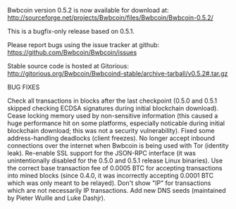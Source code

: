 Bwbcoin version 0.5.2 is now available for download at:
http://sourceforge.net/projects/Bwbcoin/files/Bwbcoin/Bwbcoin-0.5.2/

This is a bugfix-only release based on 0.5.1.

Please report bugs using the issue tracker at github:
https://github.com/Bwbcoin/Bwbcoin/issues

Stable source code is hosted at Gitorious:
http://gitorious.org/Bwbcoin/Bwbcoind-stable/archive-tarball/v0.5.2#.tar.gz

BUG FIXES

Check all transactions in blocks after the last checkpoint (0.5.0 and 0.5.1 skipped checking ECDSA signatures during initial blockchain download).
Cease locking memory used by non-sensitive information (this caused a huge performance hit on some platforms, especially noticable during initial blockchain download; this was
not a security vulnerability).
Fixed some address-handling deadlocks (client freezes).
No longer accept inbound connections over the internet when Bwbcoin is being used with Tor (identity leak).
Re-enable SSL support for the JSON-RPC interface (it was unintentionally disabled for the 0.5.0 and 0.5.1 release Linux binaries).
Use the correct base transaction fee of 0.0005 BTC for accepting transactions into mined blocks (since 0.4.0, it was incorrectly accepting 0.0001 BTC which was only meant to be relayed).
Don't show "IP" for transactions which are not necessarily IP transactions.
Add new DNS seeds (maintained by Pieter Wuille and Luke Dashjr).
